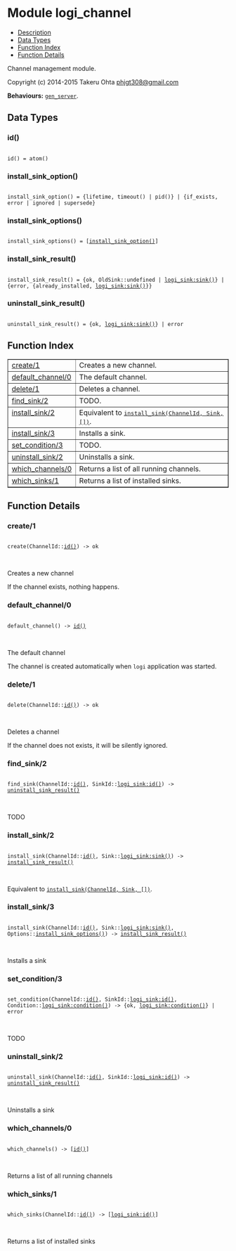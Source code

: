 

# Module logi_channel #
* [Description](#description)
* [Data Types](#types)
* [Function Index](#index)
* [Function Details](#functions)

Channel management module.

Copyright (c) 2014-2015 Takeru Ohta <phjgt308@gmail.com>

__Behaviours:__ [`gen_server`](gen_server.md).

<a name="types"></a>

## Data Types ##




### <a name="type-id">id()</a> ###


<pre><code>
id() = atom()
</code></pre>




### <a name="type-install_sink_option">install_sink_option()</a> ###


<pre><code>
install_sink_option() = {lifetime, timeout() | pid()} | {if_exists, error | ignored | supersede}
</code></pre>




### <a name="type-install_sink_options">install_sink_options()</a> ###


<pre><code>
install_sink_options() = [<a href="#type-install_sink_option">install_sink_option()</a>]
</code></pre>




### <a name="type-install_sink_result">install_sink_result()</a> ###


<pre><code>
install_sink_result() = {ok, OldSink::undefined | <a href="logi_sink.md#type-sink">logi_sink:sink()</a>} | {error, {already_installed, <a href="logi_sink.md#type-sink">logi_sink:sink()</a>}}
</code></pre>




### <a name="type-uninstall_sink_result">uninstall_sink_result()</a> ###


<pre><code>
uninstall_sink_result() = {ok, <a href="logi_sink.md#type-sink">logi_sink:sink()</a>} | error
</code></pre>

<a name="index"></a>

## Function Index ##


<table width="100%" border="1" cellspacing="0" cellpadding="2" summary="function index"><tr><td valign="top"><a href="#create-1">create/1</a></td><td>Creates a new channel.</td></tr><tr><td valign="top"><a href="#default_channel-0">default_channel/0</a></td><td>The default channel.</td></tr><tr><td valign="top"><a href="#delete-1">delete/1</a></td><td>Deletes a channel.</td></tr><tr><td valign="top"><a href="#find_sink-2">find_sink/2</a></td><td>TODO.</td></tr><tr><td valign="top"><a href="#install_sink-2">install_sink/2</a></td><td>Equivalent to <a href="#install_sink-3"><tt>install_sink(ChannelId, Sink, [])</tt></a>.</td></tr><tr><td valign="top"><a href="#install_sink-3">install_sink/3</a></td><td>Installs a sink.</td></tr><tr><td valign="top"><a href="#set_condition-3">set_condition/3</a></td><td>TODO.</td></tr><tr><td valign="top"><a href="#uninstall_sink-2">uninstall_sink/2</a></td><td>Uninstalls a sink.</td></tr><tr><td valign="top"><a href="#which_channels-0">which_channels/0</a></td><td>Returns a list of all running channels.</td></tr><tr><td valign="top"><a href="#which_sinks-1">which_sinks/1</a></td><td>Returns a list of installed sinks.</td></tr></table>


<a name="functions"></a>

## Function Details ##

<a name="create-1"></a>

### create/1 ###

<pre><code>
create(ChannelId::<a href="#type-id">id()</a>) -&gt; ok
</code></pre>
<br />

Creates a new channel

If the channel exists, nothing happens.

<a name="default_channel-0"></a>

### default_channel/0 ###

<pre><code>
default_channel() -&gt; <a href="#type-id">id()</a>
</code></pre>
<br />

The default channel

The channel  is created automatically when `logi` application was started.

<a name="delete-1"></a>

### delete/1 ###

<pre><code>
delete(ChannelId::<a href="#type-id">id()</a>) -&gt; ok
</code></pre>
<br />

Deletes a channel

If the channel does not exists, it will be silently ignored.

<a name="find_sink-2"></a>

### find_sink/2 ###

<pre><code>
find_sink(ChannelId::<a href="#type-id">id()</a>, SinkId::<a href="logi_sink.md#type-id">logi_sink:id()</a>) -&gt; <a href="#type-uninstall_sink_result">uninstall_sink_result()</a>
</code></pre>
<br />

TODO

<a name="install_sink-2"></a>

### install_sink/2 ###

<pre><code>
install_sink(ChannelId::<a href="#type-id">id()</a>, Sink::<a href="logi_sink.md#type-sink">logi_sink:sink()</a>) -&gt; <a href="#type-install_sink_result">install_sink_result()</a>
</code></pre>
<br />

Equivalent to [`install_sink(ChannelId, Sink, [])`](#install_sink-3).

<a name="install_sink-3"></a>

### install_sink/3 ###

<pre><code>
install_sink(ChannelId::<a href="#type-id">id()</a>, Sink::<a href="logi_sink.md#type-sink">logi_sink:sink()</a>, Options::<a href="#type-install_sink_options">install_sink_options()</a>) -&gt; <a href="#type-install_sink_result">install_sink_result()</a>
</code></pre>
<br />

Installs a sink

<a name="set_condition-3"></a>

### set_condition/3 ###

<pre><code>
set_condition(ChannelId::<a href="#type-id">id()</a>, SinkId::<a href="logi_sink.md#type-id">logi_sink:id()</a>, Condition::<a href="logi_sink.md#type-condition">logi_sink:condition()</a>) -&gt; {ok, <a href="logi_sink.md#type-condition">logi_sink:condition()</a>} | error
</code></pre>
<br />

TODO

<a name="uninstall_sink-2"></a>

### uninstall_sink/2 ###

<pre><code>
uninstall_sink(ChannelId::<a href="#type-id">id()</a>, SinkId::<a href="logi_sink.md#type-id">logi_sink:id()</a>) -&gt; <a href="#type-uninstall_sink_result">uninstall_sink_result()</a>
</code></pre>
<br />

Uninstalls a sink

<a name="which_channels-0"></a>

### which_channels/0 ###

<pre><code>
which_channels() -&gt; [<a href="#type-id">id()</a>]
</code></pre>
<br />

Returns a list of all running channels

<a name="which_sinks-1"></a>

### which_sinks/1 ###

<pre><code>
which_sinks(ChannelId::<a href="#type-id">id()</a>) -&gt; [<a href="logi_sink.md#type-id">logi_sink:id()</a>]
</code></pre>
<br />

Returns a list of installed sinks

